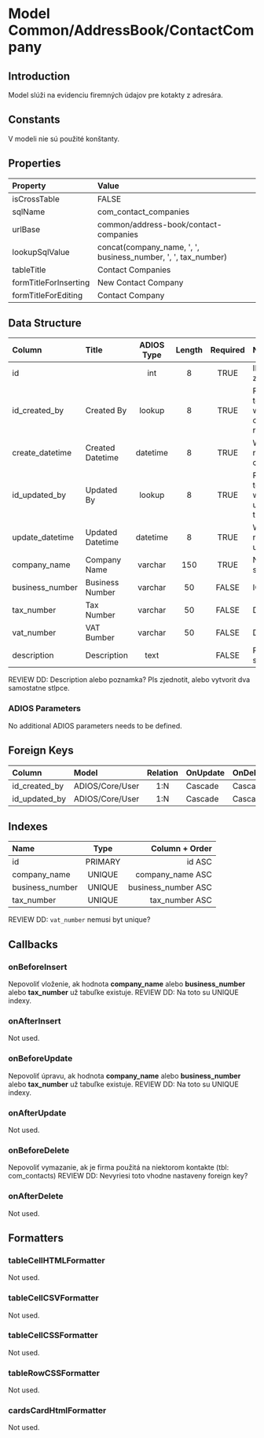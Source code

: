 # Model Common/AddressBook/ContactCompany

## Introduction
Model slúži na evidenciu firemných údajov pre kotakty z adresára.

## Constants
V modeli nie sú použité konštanty.

## Properties
| Property              | Value                                                         |
| :-------------------- | :------------------------------------------------------------ |
| isCrossTable          | FALSE                                                         |
| sqlName               | com_contact_companies                                         |
| urlBase               | common/address-book/contact-companies                         |
| lookupSqlValue        | concat(company_name, ', ', business_number, ', ', tax_number) |
| tableTitle            | Contact Companies                                             |
| formTitleForInserting | New Contact Company                                           |
| formTitleForEditing   | Contact Company                                               |

## Data Structure
| Column          | Title            | ADIOS Type | Length | Required | Notes                                    |
| :-------------- | :--------------- | :--------: | :----: | :------: | :--------------------------------------- |
| id              |                  |    int     |   8    |   TRUE   | ID záznamu                               |
| id_created_by   | Created By       |   lookup   |   8    |   TRUE   | Reference to user who created the record |
| create_datetime | Created Datetime |  datetime  |   8    |   TRUE   | When the record was created              |
| id_updated_by   | Updated By       |   lookup   |   8    |   TRUE   | Reference to user who updated the record |
| update_datetime | Updated Datetime |  datetime  |   8    |   TRUE   | When the record was updated              |
| company_name    | Company Name     |  varchar   |  150   |   TRUE   | Názov spoločnosti                        |
| business_number | Business Number  |  varchar   |   50   |  FALSE   | IČO                                      |
| tax_number      | Tax Number       |  varchar   |   50   |  FALSE   | DIČ                                      |
| vat_number      | VAT Bumber       |  varchar   |   50   |  FALSE   | DIČ DPH                                  |
| description     | Description      |    text    |        |  FALSE   | Poznámka spoločnosti                     |

REVIEW DD: Description alebo poznamka? Pls zjednotit, alebo vytvorit dva samostatne stlpce.

### ADIOS Parameters
No additional ADIOS parameters needs to be defined.

## Foreign Keys
| Column        | Model           | Relation | OnUpdate | OnDelete |
| :------------ | :-------------- | :------: | -------- | -------- |
| id_created_by | ADIOS/Core/User |   1:N    | Cascade  | Cascade  |
| id_updated_by | ADIOS/Core/User |   1:N    | Cascade  | Cascade  |

## Indexes
| Name            |  Type   |      Column + Order |
| :-------------- | :-----: | ------------------: |
| id              | PRIMARY |              id ASC |
| company_name    | UNIQUE  |    company_name ASC |
| business_number | UNIQUE  | business_number ASC |
| tax_number      | UNIQUE  |      tax_number ASC |

REVIEW DD: `vat_number` nemusi byt unique?

## Callbacks

### onBeforeInsert
Nepovoliť vloženie, ak hodnota **company_name** alebo **business_number** alebo **tax_number** už tabuľke existuje.
REVIEW DD: Na toto su UNIQUE indexy.

### onAfterInsert
Not used.

### onBeforeUpdate
Nepovoliť úpravu, ak hodnota **company_name** alebo **business_number** alebo **tax_number** už tabuľke existuje.
REVIEW DD: Na toto su UNIQUE indexy.

### onAfterUpdate
Not used.

### onBeforeDelete
Nepovoliť vymazanie, ak je firma použitá na niektorom kontakte (tbl: com_contacts)
REVIEW DD: Nevyriesi toto vhodne nastaveny foreign key?

### onAfterDelete
Not used.

## Formatters

### tableCellHTMLFormatter
Not used.

### tableCellCSVFormatter
Not used.

### tableCellCSSFormatter
Not used.

### tableRowCSSFormatter
Not used.

### cardsCardHtmlFormatter
Not used.
